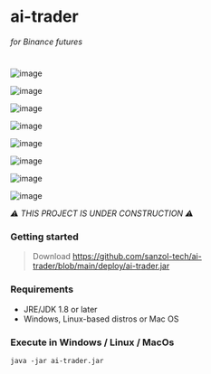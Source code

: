 # ai-trader 
*for Binance futures*
#

![image](https://user-images.githubusercontent.com/68629815/170294025-94619e34-b91c-42aa-9a14-2947b616533f.png)

![image](https://user-images.githubusercontent.com/68629815/168664375-2cf6493f-8f36-4928-9e96-7c7985248422.png)

![image](https://user-images.githubusercontent.com/68629815/168664765-85af1b24-9792-4635-b763-cf883a5e17d1.png)

![image](https://user-images.githubusercontent.com/68629815/168664840-2862cc15-18de-4dc5-8adf-87ffc5f9ddb6.png)

![image](https://user-images.githubusercontent.com/68629815/170294257-14a4ef4e-aee3-4bc2-932e-99351d9bfd1e.png)

![image](https://user-images.githubusercontent.com/68629815/170294360-3f4b553b-a6a1-49d9-bf44-88a19871e215.png)

![image](https://user-images.githubusercontent.com/68629815/169188305-06d72c1a-52fe-4782-88e3-9cbe660e149a.png)

![image](https://user-images.githubusercontent.com/68629815/169203512-ebd084cb-85e3-4fa8-acb6-150b4d9b9c46.png)

*:warning: THIS PROJECT IS UNDER CONSTRUCTION :warning:*

### Getting started
> Download
https://github.com/sanzol-tech/ai-trader/blob/main/deploy/ai-trader.jar


### Requirements
- JRE/JDK 1.8 or later
- Windows, Linux-based distros or Mac OS


### Execute in Windows / Linux / MacOs
```
java -jar ai-trader.jar
```
